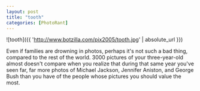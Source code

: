 ```yaml
---
layout: post
title: "tooth"
categories: [PhotoRant]
---
```



![tooth]({{ 'http://www.botzilla.com/pix2005/tooth.jpg' | absolute_url }})


Even if families are drowning in photos, perhaps it's not such a bad thing, compared to the rest of the world. 3000 pictures of your three-year-old almost doesn't compare when you realize that during that same year you've seen far, far more photos of Michael Jackson, Jennifer Aniston, and George Bush than you have of the people whose pictures you should value the most.
